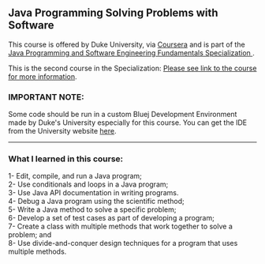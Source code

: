 ## Java Programming Solving Problems with Software
This course is offered by Duke University, via <a href="https://www.coursera.org">Coursera</a> and is part of the <a href="https://www.coursera.org/specializations/java-programming">Java Programming and Software Engineering Fundamentals Specialization </a>.

This is the second course in the Specialization: <a href="https://www.coursera.org/learn/java-programming"> Please see link to the course for more information</a>.

### IMPORTANT NOTE:

Some code should be run in a custom Bluej Development Environment made by Duke's University especially for this course. You can get the IDE from the University website <a href="http://www.dukelearntoprogram.com/downloads/bluej.php?course=2">here</a>.

<hr>

<h3>What I learned in this course:</h3>
1- Edit, compile, and run a Java program;<br/>
2- Use conditionals and loops in a Java program;<br/>
3- Use Java API documentation in writing programs.<br/>
4- Debug a Java program using the scientific method;<br/>
5- Write a Java method to solve a specific problem;<br/>
6- Develop a set of test cases as part of developing a program;<br/>
7- Create a class with multiple methods that work together to solve a problem; and<br/>
8- Use divide-and-conquer design techniques for a program that uses multiple methods.<br/>


